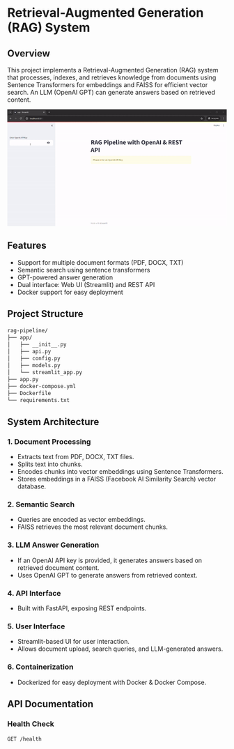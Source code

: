 # Retrieval-Augmented Generation (RAG) System

## Overview

This project implements a Retrieval-Augmented Generation (RAG) system that processes, indexes, and retrieves knowledge from documents using Sentence Transformers for embeddings and FAISS for efficient vector search. An LLM (OpenAI GPT) can generate answers based on retrieved content.

![Streamlit Interface](images/streamlit.gif)

## Features

- Support for multiple document formats (PDF, DOCX, TXT)
- Semantic search using sentence transformers
- GPT-powered answer generation
- Dual interface: Web UI (Streamlit) and REST API
- Docker support for easy deployment

## Project Structure
```
rag-pipeline/
├── app/
│   ├── __init__.py
│   ├── api.py
│   ├── config.py
│   ├── models.py
│   └── streamlit_app.py
├── app.py
├── docker-compose.yml
├── Dockerfile
└── requirements.txt
```

## System Architecture

### 1. Document Processing
- Extracts text from PDF, DOCX, TXT files.
- Splits text into chunks.
- Encodes chunks into vector embeddings using Sentence Transformers.
- Stores embeddings in a FAISS (Facebook AI Similarity Search) vector database.

### 2. Semantic Search
- Queries are encoded as vector embeddings.
- FAISS retrieves the most relevant document chunks.

### 3. LLM Answer Generation
- If an OpenAI API key is provided, it generates answers based on retrieved document content.
- Uses OpenAI GPT to generate answers from retrieved context.

### 4. API Interface
- Built with FastAPI, exposing REST endpoints.

### 5. User Interface
- Streamlit-based UI for user interaction.
- Allows document upload, search queries, and LLM-generated answers.

### 6. Containerization
- Dockerized for easy deployment with Docker & Docker Compose.

## API Documentation

### Health Check
```http
GET /health
